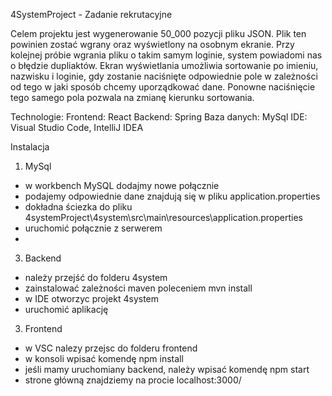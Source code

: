4SystemProject - Zadanie rekrutacyjne

Celem projektu jest wygenerowanie 50_000 pozycji pliku JSON. Plik ten powinien zostać
wgrany oraz wyświetlony na osobnym ekranie. Przy kolejnej próbie wgrania pliku o takim samym loginie, system powiadomi 
nas o błędzie dupliaktów. Ekran wyświetlania umożliwia sortowanie po imieniu, nazwisku i loginie, gdy zostanie naciśnięte 
odpowiednie pole w zależności od tego w jaki sposób chcemy uporządkować dane. Ponowne naciśnięcie tego samego pola
pozwala na zmianę kierunku sortowania.

Technologie:
Frontend: React
Backend: Spring
Baza danych: MySql
IDE: Visual Studio Code, IntelliJ IDEA

Instalacja
1. MySql
- w workbench MySQL dodajmy nowe połącznie
- podajemy odpowiednie dane znajdują się w pliku application.properties
- dokładna ściezka do pliku 4systemProject\4system\src\main\resources\application.properties
- uruchomić połącznie z serwerem
- 
3. Backend
- należy przejść do folderu 4system
- zainstalować zależności maven poleceniem mvn install
- w IDE otworzyc projekt 4system
- uruchomić aplikację

3. Frontend
- w VSC nalezy przejsc do folderu frontend
- w konsoli wpisać komendę npm install
- jeśli mamy uruchomiany backend, należy wpisać komendę npm start
- strone główną znajdziemy na procie localhost:3000/
